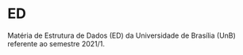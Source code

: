 # ED

Matéria de Estrutura de Dados (ED) da Universidade de Brasília (UnB) referente ao semestre 2021/1.
